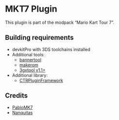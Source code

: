 # MKT7 Plugin

This plugin is part of the modpack “Mario Kart Tour 7”.

## Building requirements

- devkitPro with 3DS toolchains installed
- Additional tools:
    - [bannertool](https://github.com/Steveice10/bannertool/releases)
    - [makerom](https://github.com/3DSGuy/Project_CTR/releases/latest)
    - [3gxtool v1.1+](https://gitlab.com/thepixellizeross/3gxtool/-/releases)
- Additional library:
    - [CTRPluginFramework](https://gitlab.com/thepixellizeross/ctrpluginframework/-/releases)

## Credits

- [PabloMK7](https://github.com/PabloMK7)
- [Nanquitas](https://github.com/Nanquitas)
